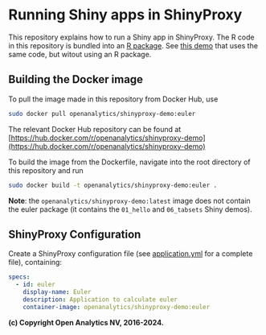 # Running Shiny apps in ShinyProxy

This repository explains how to run a Shiny app in ShinyProxy. The R code in
this repository is bundled into an [R package](https://r-pkgs.org/).
See [this demo](https://github.com/openanalytics/shinyproxy-demo-minimal) that
uses the same code, but witout using an R package.

## Building the Docker image

To pull the image made in this repository from Docker Hub, use

```bash
sudo docker pull openanalytics/shinyproxy-demo:euler
```

The relevant Docker Hub repository can be found at [https://hub.docker.com/r/openanalytics/shinyproxy-demo](https://hub.docker.com/r/openanalytics/shinyproxy-demo)

To build the image from the Dockerfile, navigate into the root directory of this repository and run

```bash
sudo docker build -t openanalytics/shinyproxy-demo:euler .
```

**Note**: the `openanalytics/shinyproxy-demo:latest` image does not contain the
euler package (it contains the `01_hello` and `06_tabsets` Shiny demos).

## ShinyProxy Configuration

Create a ShinyProxy configuration file (see [application.yml](application.yml)
for a complete file), containing:

```yaml
specs:
  - id: euler
    display-name: Euler
    description: Application to calculate euler
    container-image: openanalytics/shinyproxy-demo:euler
```

**(c) Copyright Open Analytics NV, 2016-2024.**
